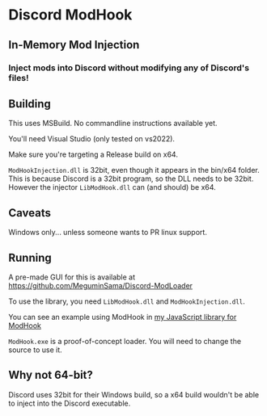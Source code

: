 # Discord ModHook

## In-Memory Mod Injection

### Inject mods into Discord without modifying any of Discord's files!

## Building

This uses MSBuild. No commandline instructions available yet.

You'll need Visual Studio (only tested on vs2022).

Make sure you're targeting a Release build on x64.

`ModHookInjection.dll` is 32bit, even though it appears in the bin/x64 folder.
This is because Discord is a 32bit program, so the DLL needs to be 32bit.
However the injector `LibModHook.dll` can (and should) be x64.

## Caveats

Windows only... unless someone wants to PR linux support.

## Running

A pre-made GUI for this is available at https://github.com/MeguminSama/Discord-ModLoader

To use the library, you need `LibModHook.dll` and `ModHookInjection.dll`.

You can see an example using ModHook in [my JavaScript library for ModHook](https://github.com/MeguminSama/Discord-Modhook-JS)

`ModHook.exe` is a proof-of-concept loader. You will need to change the source to use it.

## Why not 64-bit?

Discord uses 32bit for their Windows build, so a x64 build wouldn't be able to inject into the Discord executable.
